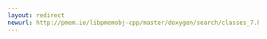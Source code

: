 ```yaml
---
layout: redirect
newurl: http://pmem.io/libpmemobj-cpp/master/doxygen/search/classes_7.html
---
```

